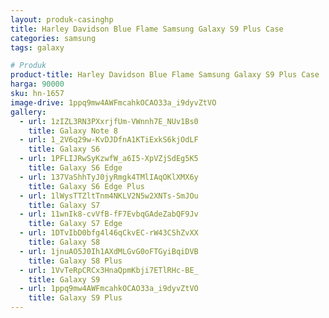 ```yaml
---
layout: produk-casinghp
title: Harley Davidson Blue Flame Samsung Galaxy S9 Plus Case
categories: samsung
tags: galaxy

# Produk
product-title: Harley Davidson Blue Flame Samsung Galaxy S9 Plus Case
harga: 90000
sku: hn-1657
image-drive: 1ppq9mw4AWFmcahkOCAO33a_i9dyvZtVO
gallery:
  - url: 1zIZL3RN3PXxrjfUm-VWnnh7E_NUv1Bs0
    title: Galaxy Note 8
  - url: 1_2V6q29w-KvDJDfnA1KTiExkS6kjOdLF
    title: Galaxy S6
  - url: 1PFLIJRwSyKzwfW_a6I5-XpVZjSdEg5K5
    title: Galaxy S6 Edge
  - url: 137VaShhTyJ0jyRmgk4TMlIAqOKlXMX6y
    title: Galaxy S6 Edge Plus
  - url: 1lWysTTZltTnm4NKLV2N5w2XNTs-SmJOu
    title: Galaxy S7
  - url: 11wnIk8-cvVfB-fF7EvbqGAdeZabQF9Jv
    title: Galaxy S7 Edge
  - url: 1DTvIbD0bfg4l46qCkvEC-rW43CShZvXX
    title: Galaxy S8
  - url: 1jnuAO5J0Ih1AXdMLGvG0oFTGyiBqiDVB
    title: Galaxy S8 Plus
  - url: 1VvTeRpCRCx3HnaQpmKbji7ETlRHc-BE_
    title: Galaxy S9
  - url: 1ppq9mw4AWFmcahkOCAO33a_i9dyvZtVO
    title: Galaxy S9 Plus
---
```

